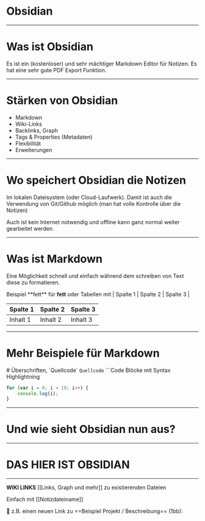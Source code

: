 # Obsidian

---
# Was ist Obsidian

Es ist ein (kostenloser) und sehr mächtiger Markdown Editor für Notizen.
Es hat eine sehr gute PDF Export Funktion.

---
# Stärken von Obsidian
- Markdown
- Wiki-Links
- Backlinks, Graph
- Tags & Properties (Metadaten)
- Flexibilität
- Erweiterungen

---
# Wo speichert Obsidian die Notizen

Im lokalen Dateisystem (oder Cloud-Laufwerk).
Damit ist auch die Verwendung von Git/Github möglich (man hat volle Kontrolle über die Notizen)

Auch ist kein Internet notwendig und offline kann ganz normal weiter gearbeitet werden.

---
# Was ist Markdown

Eine Möglichkeit schnell und einfach während dem schreiben von Text diese zu formatieren.

Beispiel \*\*fett\*\* für **fett** oder Tabellen mit 
\| Spalte 1 \| Spalte 2 \| Spalte 3 \|

| Spalte 1 | Spalte 2 | Spalte 3 |
| -------- | -------- | -------- |
| Inhalt 1 | Inhalt 2 | Inhalt 3 |

---
# Mehr Beispiele für Markdown

\# Überschriften, \`Quellcode\` `Quellcode`
\`\`\`Code Blöcke mit Syntax Highlightning
```js
for (var i = 0; i < 10; i++) {
    console.log(i);
}
```

---
# Und wie sieht Obsidian nun aus?

---
# DAS HIER IST OBSIDIAN

---

**WIKI LINKS**
[[Links, Graph und mehr]] zu existierenden Dateien

Einfach mit \[\[Notizdateiname\]\]

🔴 z.B. einen neuen Link zu ==Beispiel Projekt / Beschreibung== (1bb): 

